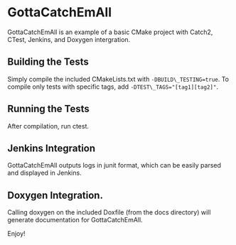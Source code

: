 # GottaCatchEmAll

GottaCatchEmAll is an example of a basic CMake project with Catch2, CTest, Jenkins, and Doxygen intergration.

## Building the Tests

Simply compile the included CMakeLists.txt with `-DBUILD\_TESTING=true`.
To compile only tests with specific tags, add `-DTEST\_TAGS="[tag1][tag2]"`.

## Running the Tests

After compilation, run ctest.

## Jenkins Integration

GottaCatchEmAll outputs logs in junit format, which can be easily parsed and displayed in Jenkins.

## Doxygen Integration.

Calling doxygen on the included Doxfile (from the docs directory) will generate documentation for GottaCatchEmAll.

Enjoy!
